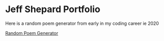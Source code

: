 # Jeff Shepard Portfolio

Here is a random poem generator from early in my coding career ie 2020

[Random Poem Generator](https://jeffshepard.dev/RandomPoemGenerator)

